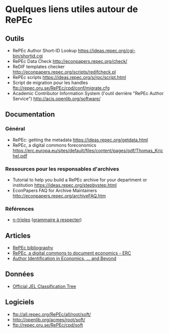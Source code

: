 # Quelques liens utiles autour de RePEc

## Outils 

- RePEc Author Short-ID Lookup https://ideas.repec.org/cgi-bin/shortid.cgi
- RePEc Data Check http://econpapers.repec.org/check/
- ReDIF templates checker http://econpapers.repec.org/scripts/redifcheck.pl 
- RePEc scripts https://ideas.repec.org/s/rpc/script.html
- Script de migration pour les handles ftp://repec.oru.se/RePEc/cpd/conf/migrate.cfg
- Academic Contributor Information System (l'outil derrière "RePEc Author Service") http://acis.openlib.org/software/


## Documentation

### Général

- RePEc: getting the metadata https://ideas.repec.org/getdata.html
- RePEc, a digital commons foreconomics https://erc.europa.eu/sites/default/files/content/pages/pdf/Thomas_Krichel.pdf

### Ressources pour les responsables d'archives

- Tutorial to help you build a RePEc archive for your department or institution https://ideas.repec.org/stepbystep.html
- EconPapers FAQ for Archive Maintainers http://econpapers.repec.org/archiveFAQ.htm

### Références

- [n-triples](https://www.w3.org/TR/n-triples) ([grammaire à respecter](https://www.w3.org/TR/n-triples/#n-triples-grammar))


## Articles

- [RePEc bibliography](http://www.jonas.ax/repec/RePEc-bibliography.html)
- [RePEc, a digital commons to document economics - ERC](https://erc.europa.eu/sites/default/files/content/pages/pdf/Thomas_Krichel.pdf)
- [Author Identification in Economics, ... and Beyond](https://research.stlouisfed.org/wp/2012/2012-018.pdf)


## Données

- [Official JEL Classification Tree](https://www.aeaweb.org/econlit/classificationTree.xml)


## Logiciels

- ftp://all.repec.org/RePEc/all/root/soft/
- http://openlib.org/acmes/root/soft/
- ftp://repec.oru.se/RePEc/cpd/soft
